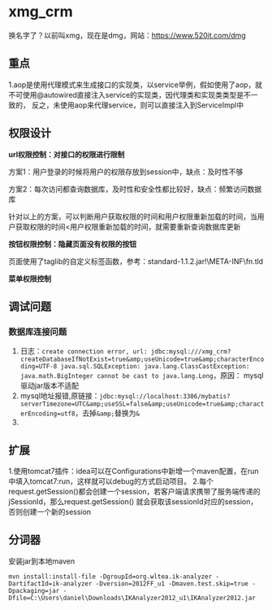 # xmg_crm

换名字了？以前叫xmg，现在是dmg，网站：https://www.520it.com/dmg

## 重点

1.aop是使用代理模式来生成接口的实现类，以service举例，假如使用了aop，就不可使用@autowired直接注入service的实现类，因代理类和实现类类型是不一致的，
反之，未使用aop来代理service，则可以直接注入到ServiceImpl中

## 权限设计

**url权限控制：对接口的权限进行限制**

方案1：用户登录的时候将用户的权限存放到session中，缺点：及时性不够

方案2：每次访问都查询数据库，及时性和安全性都比较好，缺点：频繁访问数据库

针对以上的方案，可以判断用户获取权限的时间和用户权限重新加载的时间，当用户获取权限的时间<用户权限重新加载的时间，就需要重新查询数据库更新

**按钮权限控制：隐藏页面没有权限的按钮**

页面使用了taglib的自定义标签函数，参考：standard-1.1.2.jar!\META-INF\fn.tld

**菜单权限控制**

## 调试问题

### 数据库连接问题

1. 日志：`create connection error, url: jdbc:mysql:///xmg_crm?createDatabaseIfNotExist=true&amp;useUnicode=true&amp;characterEncoding=UTF-8
   java.sql.SQLException: java.lang.ClassCastException: java.math.BigInteger cannot be cast to java.lang.Long`，原因：
   mysql驱动jar版本不适配
2. mysql地址报错,原链接：`jdbc:mysql://localhost:3306/mybatis?
   serverTimezone=UTC&amp;useSSL=false&amp;useUnicode=true&amp;characterEncoding=utf8`，去掉`&amp;`替换为`&`
3. 


## 扩展

1.使用tomcat7插件：idea可以在Configurations中新增一个maven配置，在run中填入tomcat7:run，这样就可以debug的方式启动项目。
2.每个request.getSession()都会创建一个session，若客户端请求携带了服务端传递的jSessionId，那么request.getSession()
就会获取该sessionId对应的session，否则创建一个新的session

## 分词器

安装jar到本地maven

```mvn
mvn install:install-file -DgroupId=org.wltea.ik-analyzer -DartifactId=ik-analyzer -Dversion=2012FF_u1 -Dmaven.test.skip=true -Dpackaging=jar -Dfile=C:\Users\daniel\Downloads\IKAnalyzer2012_u1\IKAnalyzer2012.jar
```